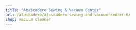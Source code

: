 ```yaml
---
title: "Atascadero Sewing & Vacuum Center"
url: /atascadero/atascadero-sewing-and-vacuum-center-6/
shop: vacuum cleaner
---
```

